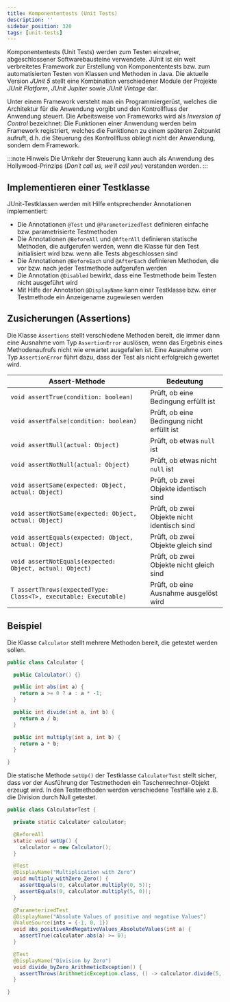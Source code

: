 ```yaml
---
title: Komponententests (Unit Tests)
description: ''
sidebar_position: 320
tags: [unit-tests]
---
```


Komponententests (Unit Tests) werden zum Testen einzelner, abgeschlossener Softwarebausteine verwendete. JUnit ist ein weit verbreitetes Framework zur Erstellung von Komponententests bzw. zum automatisierten Testen von Klassen und Methoden in Java. Die aktuelle Version _JUnit 5_ stellt eine Kombination verschiedener Module der Projekte _JUnit Platform_, _JUnit Jupiter_ sowie _JUnit Vintage_ dar.

Unter einem Framework versteht man ein Programmiergerüst, welches die Architektur für die Anwendung vorgibt und den Kontrollfluss der Anwendung steuert. Die Arbeitsweise von Frameworks wird als _Inversion of Control_ bezeichnet: Die Funktionen einer Anwendung werden beim Framework registriert, welches die Funktionen zu einem späteren Zeitpunkt aufruft, d.h. die Steuerung des Kontrollfluss obliegt nicht der Anwendung, sondern dem Framework.

:::note Hinweis
Die Umkehr der Steuerung kann auch als Anwendung des Hollywood-Prinzips (_Don´t call us, we´ll call you_) verstanden werden.
:::

## Implementieren einer Testklasse

JUnit-Testklassen werden mit Hilfe entsprechender Annotationen implementiert:

- Die Annotationen `@Test` und `@ParameterizedTest` definieren einfache bzw. parametrisierte Testmethoden
- Die Annotationen `@BeforeAll` und `@AfterAll` definieren statische Methoden, die aufgerufen werden, wenn die Klasse für den Test initialisiert wird bzw. wenn alle Tests abgeschlossen sind
- Die Annotationen `@BeforeEach` und `@AfterEach` definieren Methoden, die vor bzw. nach jeder Testmethode aufgerufen werden
- Die Annotation `@Disabled` bewirkt, dass eine Testmethode beim Testen nicht ausgeführt wird
- Mit Hilfe der Annotation `@DisplayName` kann einer Testklasse bzw. einer Testmethode ein Anzeigename zugewiesen werden

## Zusicherungen (Assertions)

Die Klasse `Assertions` stellt verschiedene Methoden bereit, die immer dann eine Ausnahme vom Typ `AssertionError` auslösen, wenn das Ergebnis eines Methodenaufrufs nicht wie erwartet ausgefallen ist. Eine Ausnahme vom Typ `AssertionError` führt dazu, dass der Test als nicht erfolgreich gewertet wird.

| Assert-Methode                                                   | Bedeutung                                   |
| ---------------------------------------------------------------- | ------------------------------------------- |
| `void assertTrue(condition: boolean)`                            | Prüft, ob eine Bedingung erfüllt ist        |
| `void assertFalse(condition: boolean)`                           | Prüft, ob eine Bedingung nicht erfüllt ist  |
| `void assertNull(actual: Object)`                                | Prüft, ob etwas `null` ist                  |
| `void assertNotNull(actual: Object)`                             | Prüft, ob etwas nicht `null` ist            |
| `void assertSame(expected: Object, actual: Object)`              | Prüft, ob zwei Objekte identisch sind       |
| `void assertNotSame(expected: Object, actual: Object)`           | Prüft, ob zwei Objekte nicht identisch sind |
| `void assertEquals(expected: Object, actual: Object)`            | Prüft, ob zwei Objekte gleich sind          |
| `void assertNotEquals(expected: Object, actual: Object)`         | Prüft, ob zwei Objekte nicht gleich sind    |
| `T assertThrows(expectedType: Class<T>, executable: Executable)` | Prüft, ob eine Ausnahme ausgelöst wird      |

## Beispiel

Die Klasse `Calculator` stellt mehrere Methoden bereit, die getestet werden sollen.

```java title="Calculator.java" showLineNumbers
public class Calculator {

  public Calculator() {}

  public int abs(int a) {
    return a >= 0 ? a : a * -1;
  }

  public int divide(int a, int b) {
    return a / b;
  }

  public int multiply(int a, int b) {
    return a * b;
  }

}
```

Die statische Methode `setUp()` der Testklasse `CalculatorTest` stellt sicher, dass vor der Ausführung der Testmethoden ein Taschenrechner-Objekt erzeugt wird. In den Testmethoden werden verschiedene Testfälle wie z.B. die Division durch Null getestet.

```java title="MainClass.java" showLineNumbers
public class CalculatorTest {

  private static Calculator calculator;

  @BeforeAll
  static void setUp() {
    calculator = new Calculator();
  }

  @Test
  @DisplayName("Multiplication with Zero")
  void multiply_withZero_Zero() {
    assertEquals(0, calculator.multiply(0, 5));
    assertEquals(0, calculator.multiply(5, 0));
  }

  @ParameterizedTest
  @DisplayName("Absolute Values of positive and negative Values")
  @ValueSource(ints = {-1, 0, 1})
  void abs_positiveAndNegativeValues_AbsoluteValues(int a) {
    assertTrue(calculator.abs(a) >= 0);
  }

  @Test
  @DisplayName("Division by Zero")
  void divide_byZero_ArithmeticException() {
    assertThrows(ArithmeticException.class, () -> calculator.divide(5, 0));
  }

}
```
